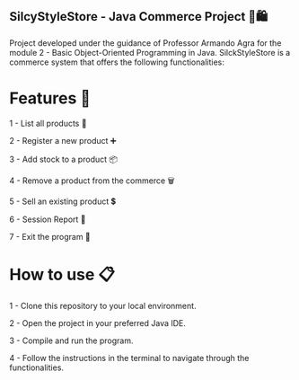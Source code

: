 ## SilcyStyleStore - Java Commerce Project 💼🛍️

Project developed under the guidance of Professor Armando Agra for the module 2 - Basic Object-Oriented Programming in Java. SilckStyleStore is a commerce system that offers the following functionalities:

# Features 🚀

1 - List all products 📜

2 - Register a new product ➕

3 - Add stock to a product 📦

4 - Remove a product from the commerce 🗑️

5 - Sell an existing product 💲

6 - Session Report 🧾

7 - Exit the program 🚪

# How to use 📋

1 - Clone this repository to your local environment.

2 - Open the project in your preferred Java IDE.

3 - Compile and run the program.

4 - Follow the instructions in the terminal to navigate through the functionalities.
